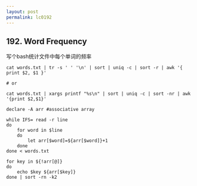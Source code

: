```yaml
---
layout: post
permalink: lc0192 
---
```


## 192. Word Frequency

写个bash统计文件中每个单词的频率

```shell script
cat words.txt | tr -s ' ' '\n' | sort | uniq -c | sort -r | awk '{ print $2, $1 }'

# or

cat words.txt | xargs printf "%s\n" | sort | uniq -c | sort -nr | awk '{print $2,$1}'
```

```shell script
declare -A arr #associative array

while IFS= read -r line
do
    for word in $line
    do
        let arr[$word]=${arr[$word]}+1
    done
done < words.txt

for key in ${!arr[@]}
do
    echo $key ${arr[$key]}
done | sort -rn -k2
```
